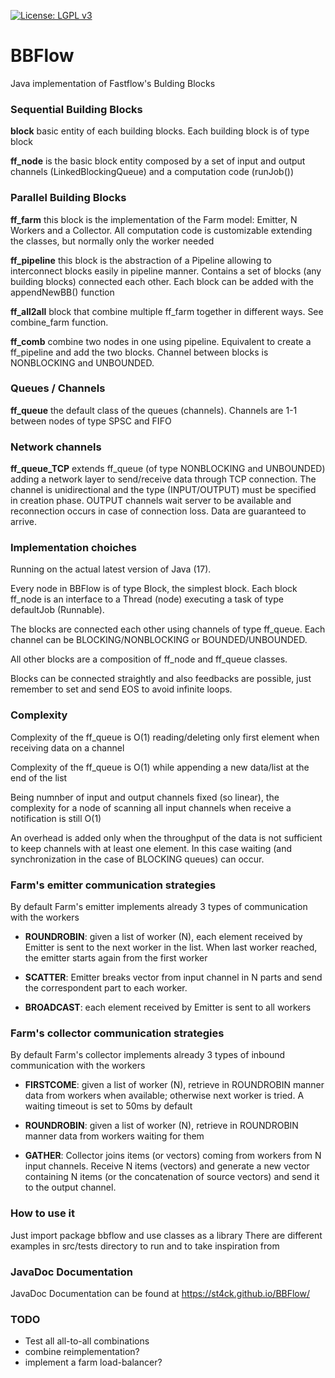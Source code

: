 [![License: LGPL v3](https://img.shields.io/badge/License-LGPL%20v3-blue.svg)](https://github.com/st4ck/BBFlow/blob/master/LICENSE)

# BBFlow
Java implementation of Fastflow's Bulding Blocks

### Sequential Building Blocks

**block** basic entity of each building blocks. Each building block is of type block<T>

**ff_node** is the basic block entity composed by a set of input and output channels (LinkedBlockingQueue<T>) and a computation code (runJob())

### Parallel Building Blocks

**ff_farm** this block is the implementation of the Farm model: Emitter, N Workers and a Collector. All computation code is customizable extending the classes, but normally only the worker needed

**ff_pipeline** this block is the abstraction of a Pipeline allowing to interconnect blocks easily in pipeline manner. Contains a set of blocks<T> (any building blocks) connected each other. Each block can be added with the appendNewBB() function

**ff_all2all** block that combine multiple ff_farm together in different ways. See combine_farm function.

**ff_comb** combine two nodes in one using pipeline. Equivalent to create a ff_pipeline and add the two blocks. Channel between blocks is NONBLOCKING and UNBOUNDED.

### Queues / Channels
**ff_queue** the default class of the queues (channels). Channels are 1-1 between nodes of type SPSC and FIFO

### Network channels
**ff_queue_TCP** extends ff_queue (of type NONBLOCKING and UNBOUNDED) adding a network layer to send/receive data through TCP connection. The channel is unidirectional and the type (INPUT/OUTPUT) must be specified in creation phase.
OUTPUT channels wait server to be available and reconnection occurs in case of connection loss. Data are guaranteed to arrive.
  

### Implementation choiches
Running on the actual latest version of Java (17).

Every node in BBFlow is of type Block<T>, the simplest block. Each block ff_node is an interface to a Thread (node) executing a task of type defaultJob (Runnable).

The blocks are connected each other using channels of type ff_queue. Each channel can be BLOCKING/NONBLOCKING or BOUNDED/UNBOUNDED.

All other blocks are a composition of ff_node and ff_queue classes.

Blocks can be connected straightly and also feedbacks are possible, just remember to set and send EOS to avoid infinite loops.

### Complexity
Complexity of the ff_queue is O(1) reading/deleting only first element when receiving data on a channel
  
Complexity of the ff_queue is O(1) while appending a new data/list at the end of the list
  
Being numnber of input and output channels fixed (so linear), the complexity for a node of scanning all input channels when receive a notification is still O(1)
  
An overhead is added only when the throughput of the data is not sufficient to keep channels with at least one element. In this case waiting (and synchronization in the case of BLOCKING queues) can occur.

### Farm's emitter communication strategies
By default Farm's emitter implements already 3 types of communication with the workers
  
- **ROUNDROBIN**: given a list of worker (N), each element received by Emitter is sent to the next worker in the list. When last worker reached, the emitter starts again from the first worker
  
- **SCATTER**: Emitter breaks vector from input channel in N parts and send the correspondent part to each worker.
  
- **BROADCAST**: each element received by Emitter is sent to all workers

### Farm's collector communication strategies
By default Farm's collector implements already 3 types of inbound communication with the workers

- **FIRSTCOME**: given a list of worker (N), retrieve in ROUNDROBIN manner data from workers when available; otherwise next worker is tried. A waiting timeout is set to 50ms by default

- **ROUNDROBIN**: given a list of worker (N), retrieve in ROUNDROBIN manner data from workers waiting for them

- **GATHER**: Collector joins items (or vectors) coming from workers from N input channels. Receive N items (vectors) and generate a new vector containing N items (or the concatenation of source vectors)  and send it to the output channel.
  
### How to use it
Just import package bbflow and use classes as a library
There are different examples in src/tests directory to run and to take inspiration from

### JavaDoc Documentation
JavaDoc Documentation can be found at https://st4ck.github.io/BBFlow/

### TODO
- Test all all-to-all combinations
- combine reimplementation?
- implement a farm load-balancer?